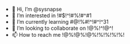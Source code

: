 - 👋 Hi, I’m @sysnapse
- 👀 I’m interested in !#$!^!#%!#^#1
- 🌱 I’m currently learning #@!%#!^!#^!^31
- 💞️ I’m looking to collaborate on !@%!^!@^!
- 📫 How to reach me !@%!@%!@%!%!%!%!%!

<!---
sysnapse/sysnapse is a ✨ special ✨ people, haha
--->
